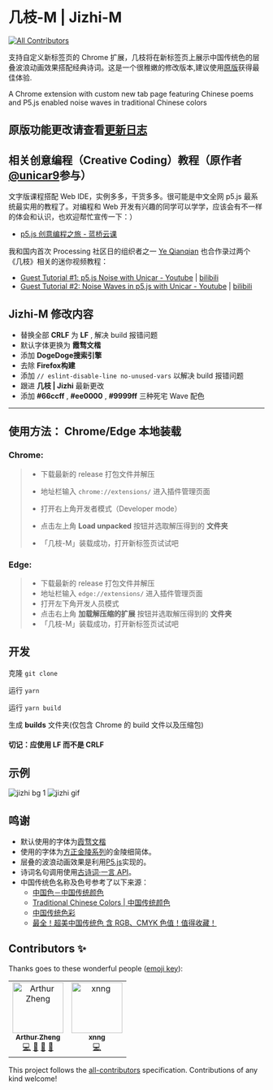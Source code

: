 # 几枝-M | Jizhi-M

[![All Contributors](https://img.shields.io/badge/all_contributors-3-orange.svg?style=flat-square)](#contributors)

支持自定义新标签页的 Chrome 扩展，几枝将在新标签页上展示中国传统色的层叠波浪动画效果搭配经典诗词。这是一个很稚嫩的修改版本,建议使用[原版](https://github.com/unicar9/jizhi/)获得最佳体验.

A Chrome extension with custom new tab page featuring Chinese poems and P5.js enabled noise waves in traditional Chinese colors

## 原版功能更改请查看[更新日志](./CHANGELOG.md)

## 相关创意编程（Creative Coding）教程（原作者[@unicar9](https://github.com/unicar9)参与）

文字版课程搭配 Web IDE，实例多多，干货多多。很可能是中文全网 p5.js 最系统最实用的教程了。对编程和 Web 开发有兴趣的同学可以学学，应该会有不一样的体会和认识，也欢迎帮忙宣传一下：）

- [p5.js 创意编程之旅 - 蓝桥云课](https://www.lanqiao.cn/courses/3117)

我和国内首次 Processing 社区日的组织者之一 [Ye Qianqian](https://www.qianqian-ye.com/about.html) 也合作录过两个《几枝》相关的迷你视频教程：

- [Guest Tutorial #1: p5.js Noise with Unicar - Youtube](https://www.youtube.com/watch?v=QxsFY2GOhNU&t=3s) | [bilibili](https://www.bilibili.com/video/BV1WJ411K7E4?from=search&seid=11104983032650609196)
- [Guest Tutorial #2: Noise Waves in p5.js with Unicar - Youtube](https://www.youtube.com/watch?v=3E8Kt8Sx_x4&t=11s) | [bilibili](https://www.bilibili.com/video/BV1qJ411w7nJ?from=search&seid=11104983032650609196)

## Jizhi-M 修改内容 ##

- 替换全部 **CRLF** 为 **LF** , 解决 build 报错问题
- 默认字体更换为 **霞骛文楷** 
- 添加 **DogeDoge搜索引擎** 
- 去除 **Firefox构建** 
- 添加 `// eslint-disable-line no-unused-vars` 以解决 build 报错问题
- 跟进 **几枝 | Jizhi** 最新更改
- 添加 **#66ccff** , **#ee0000** , **#9999ff** 三种死宅 Wave 配色

---
## 使用方法： Chrome/Edge 本地装载

### Chrome: ###

> - 下载最新的 release 打包文件并解压
>
> - 地址栏输入 `chrome://extensions/` 进入插件管理页面
>
> - 打开右上角开发者模式（Developer mode）
>
> - 点击左上角 **Load unpacked** 按钮并选取解压得到的 **文件夹**
>
> - 「几枝-M」装载成功，打开新标签页试试吧

### Edge: ###

> - 下载最新的 release 打包文件并解压
> - 地址栏输入 `edge://extensions/` 进入插件管理页面
> - 打开左下角开发人员模式
> - 点击右上角 **加载解压缩的扩展** 按钮并选取解压得到的 **文件夹** 
> - 「几枝-M」装载成功，打开新标签页试试吧

## 开发 ##

克隆 `git clone`

运行 `yarn` 

运行 `yarn build` 

生成 **builds** 文件夹(仅包含 Chrome 的 build 文件以及压缩包)

#### 切记：应使用 **LF** 而不是 **CRLF** ####

## 示例

![jizhi bg 1](https://github.com/unicar9/jizhi/blob/master/examples/jizhi-bg-1.jpg)
![jizhi gif](jizhi.gif)

## 鸣谢

- 默认使用的字体为[霞骛文楷](https://github.com/lxgw/LxgwWenKai)
- 使用的字体为[方正金陵系列](http://www.foundertype.com/index.php/FontInfo/index/id/202#)的金陵细简体。
- 层叠的波浪动画效果是利用[P5.js](http://p5js.org/)实现的。
- 诗词名句调用使用[古诗词·一言 API](https://gushi.ci/)。
- 中国传统色名称及色号参考了以下来源：
  - [中国色－中国传统颜色](http://zhongguose.com/)
  - [Traditional Chinese Colors | 中国传统颜色](http://boxingp.github.io/traditional-chinese-colors/)
  - [中国传统色彩](https://color.uisdc.com/)
  - [最全！超美中国传统色 含 RGB、CMYK 色值！值得收藏！](https://www.weibo.com/ttarticle/p/show?id=2309404248238352952773)

## Contributors ✨

Thanks goes to these wonderful people ([emoji key](https://allcontributors.org/docs/en/emoji-key)):

<!-- ALL-CONTRIBUTORS-LIST:START - Do not remove or modify this section -->
<!-- prettier-ignore -->

<table>
  <tr>
    <td align="center"><a href="https://github.com/arthur-zheng"><img src="https://avatars1.githubusercontent.com/u/4089684?v=4" width="100px;" alt="Arthur Zheng"/><br /><sub><b>Arthur Zheng</b></sub></a><br /><a href="https://github.com/unicar9/jizhi/commits?author=arthur-zheng" title="Code">💻</a> <a href="#ideas-arthur-zheng" title="Ideas, Planning, & Feedback">🤔</a> <a href="https://github.com/unicar9/jizhi/issues?q=author%3Aarthur-zheng" title="Bug reports">🐛</a> <a href="#design-arthur-zheng" title="Design">🎨</a></td>
    <td align="center"><a href="https://xnngs.cn"><img src="https://avatars3.githubusercontent.com/u/38936252?v=4" width="100px;" alt="xnng"/><br /><sub><b>xnng</b></sub></a><br /><a href="https://github.com/unicar9/jizhi/commits?author=xnng" title="Code">💻</a></td>
  </tr>
</table>

<!-- ALL-CONTRIBUTORS-LIST:END -->

This project follows the [all-contributors](https://github.com/all-contributors/all-contributors) specification. Contributions of any kind welcome!
